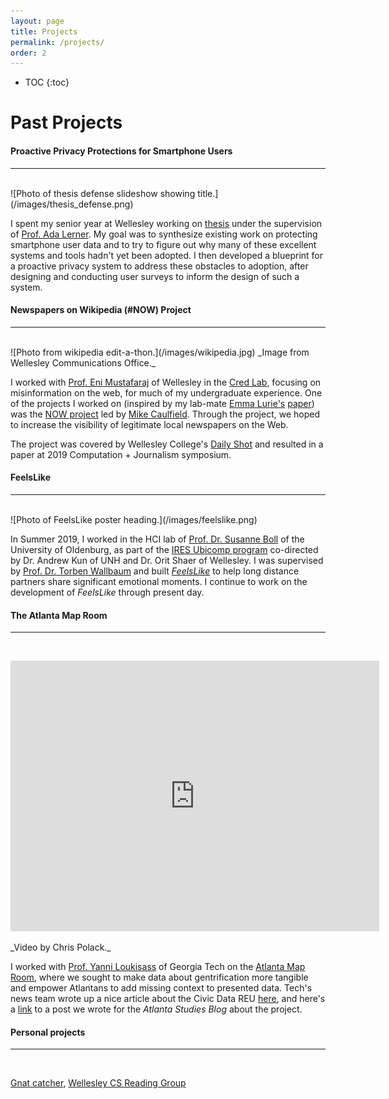 ```yaml
---
layout: page
title: Projects
permalink: /projects/
order: 2
---
```


* TOC
{:toc}

# Past Projects

#### Proactive Privacy Protections for Smartphone Users
------
<br>
![Photo of thesis defense slideshow showing title.](/images/thesis_defense.png)

I spent my senior year at Wellesley working on [thesis](https://annabelrothschild.com/undergraduate/thesis) under the supervision of [Prof. Ada Lerner](https://www.wellesley.edu/cs/faculty/lerner). My goal was to synthesize existing work on protecting smartphone user data and to try to figure out why many of these excellent systems and tools hadn't yet been adopted. I then developed a blueprint for a proactive privacy system to address these obstacles to adoption, after designing and conducting user surveys to inform the design of such a system.

#### Newspapers on Wikipedia (#NOW) Project
------
<br>
![Photo from wikipedia edit-a-thon.](/images/wikipedia.jpg)
_Image from Wellesley Communications Office._

I worked with [Prof. Eni Mustafaraj](https://cs.wellesley.edu/~eni/) of Wellesley in the [Cred Lab](https://cs.wellesley.edu/~credlab/), focusing on misinformation on the web, for much of my undergraduate experience. One of the projects I worked on (inspired by my lab-mate [Emma Lurie's](https://emmalurie.github.io/) [paper](https://dl.acm.org/doi/abs/10.1145/3201064.3201095)) was the [NOW project](https://hapgood.us/newspapers-on-wikipedia-charity-challenge/) led by [Mike Caulfield](https://hapgood.us/). Through the project, we hoped to increase the visibility of legitimate local newspapers on the Web.

The project was covered by Wellesley College's [Daily Shot](https://www.wellesley.edu/news/2018/stories/node/161316) and resulted in a paper at 2019 Computation + Journalism symposium.

#### FeelsLike
------
<br>
![Photo of FeelsLike poster heading.](/images/feelslike.png)

In Summer 2019, I worked in the HCI lab of [Prof. Dr. Susanne Boll](https://uol.de/en/susanne-boll/) of the University of Oldenburg, as part of the [IRES Ubicomp program](http://hciunh.org/hci-ubicomp-ires/) co-directed by Dr. Andrew Kun of UNH and Dr. Orit Shaer of Wellesley. I was supervised by [Prof. Dr. Torben Wallbaum](http://torbenwallbaum.com/) and built _[FeelsLike](https://www.youtube.com/watch?v=b_j0_baWfU4)_ to help long distance partners share significant emotional moments. I continue to work on the development of _FeelsLike_ through present day.

#### The Atlanta Map Room
------
<br>
<p align="center">
<iframe width="590" height="433" src="https://www.youtube.com/embed/9EkI9Oav49c" frameborder="0" allow="accelerometer; autoplay; encrypted-media; gyroscope; picture-in-picture" allowfullscreen></iframe>
</p>
_Video by Chris Polack._

I worked with [Prof. Yanni Loukisass](http://loukissas.lmc.gatech.edu/) of Georgia Tech on the [Atlanta Map Room](http://loukissas.lmc.gatech.edu/uncategorized/atlanta-map-room/), where we sought to make data about gentrification more tangible and empower Atlantans to add missing context to presented data. Tech's news team wrote up a nice article about the Civic Data REU [here](http://ideas.gatech.edu/fifth-summer-civic-data-science-program-presents-community-focused-solutions), and here's a [link](https://www.atlantastudies.org/2018/12/04/local-data-design-lab-the-atlanta-map-room/) to a post we wrote for the _Atlanta Studies Blog_ about the project.

#### Personal projects
------
<br>

[Gnat catcher](https://annabelrothschild.com/projects/gnat-catcher), [Wellesley CS Reading Group](https://annabelrothschild.com/readinggroup/)
